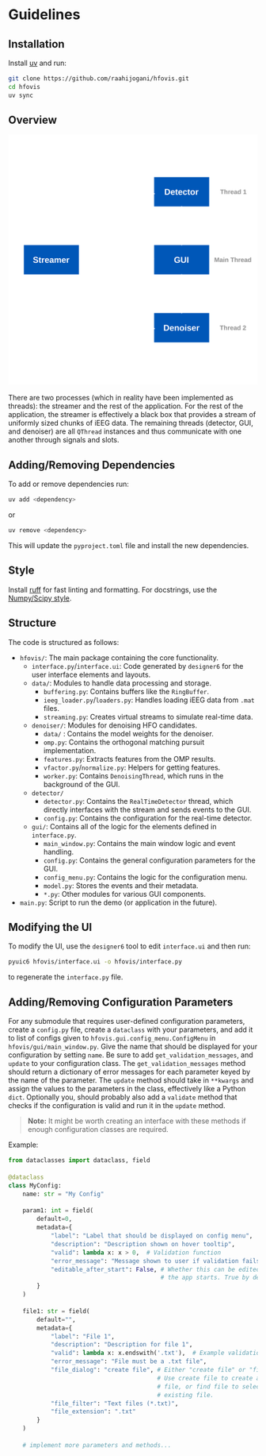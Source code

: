 # Guidelines

## Installation
Install [uv](https://docs.astral.sh/uv/) and run:
```bash
git clone https://github.com/raahijogani/hfovis.git
cd hfovis
uv sync
```

## Overview

![Application Threads Diagram](./gui_processes_diagram.svg)

There are two processes (which in reality have been implemented as threads): the
streamer and the rest of the application. For the rest of the application, the streamer
is effectively a black box that provides a stream of uniformly sized chunks of iEEG
data. The remaining threads (detector, GUI, and denoiser) are all `QThread` instances
and thus communicate with one another through signals and slots.


## Adding/Removing Dependencies

To add or remove dependencies run:
```bash
uv add <dependency>
```
or
```bash
uv remove <dependency>
```
This will update the `pyproject.toml` file and install the new dependencies.

## Style

Install [ruff](https://docs.astral.sh/ruff/installation/) for fast linting and
formatting. For docstrings, use the
[Numpy/Scipy style](https://numpydoc.readthedocs.io/en/latest/format.html#docstring-standard).

## Structure

The code is structured as follows:

- `hfovis/`: The main package containing the core functionality.
    - `interface.py`/`interface.ui`: Code generated by `designer6` for the user
      interface elements and layouts. 
    - `data/`: Modules to handle data processing and storage.
        - `buffering.py`: Contains buffers like the `RingBuffer`.
        - `ieeg_loader.py`/`loaders.py`: Handles loading iEEG data from `.mat`
        files. 
        - `streaming.py`: Creates virtual streams to simulate real-time data.
    - `denoiser/`: Modules for denoising HFO candidates.
        - `data/` : Contains the model weights for the denoiser.
        - `omp.py`: Contains the orthogonal matching pursuit implementation.
        - `features.py`: Extracts features from the OMP results.
        - `vfactor.py`/`normalize.py`: Helpers for getting features.
        - `worker.py`: Contains `DenoisingThread`, which runs in the background
          of the GUI.
    - `detector/`
        - `detector.py`: Contains the `RealTimeDetector` thread, which directly
          interfaces with the stream and sends events to the GUI.
        - `config.py`: Contains the configuration for the real-time detector.
    - `gui/`: Contains all of the logic for the elements defined in
    `interface.py`.
        - `main_window.py`: Contains the main window logic and event handling.
        - `config.py`: Contains the general configuration parameters for the
        GUI.
        - `config_menu.py`: Contains the logic for the configuration menu.
        - `model.py`: Stores the events and their metadata.
        - `*.py`: Other modules for various GUI components.
- `main.py`: Script to run the demo (or application in the future).

## Modifying the UI

To modify the UI, use the `designer6` tool to edit `interface.ui` and then run:
```bash
pyuic6 hfovis/interface.ui -o hfovis/interface.py
```
to regenerate the `interface.py` file.

## Adding/Removing Configuration Parameters

For any submodule that requires user-defined configuration parameters, create a
`config.py` file, create a `dataclass` with your parameters, and add it to list
of configs given to `hfovis.gui.config_menu.ConfigMenu` in
`hfovis/gui/main_window.py`. Give the name that should be displayed for your
configuration by setting `name`. Be sure to add `get_validation_messages`, and
`update` to your configuration class. The `get_validation_messages` method
should return a dictionary of error messages for each parameter keyed by the
name of the parameter. The `update` method should take in `**kwargs` and assign
the values to the parameters in the class, effectively like a Python `dict`.
Optionally you, should probably also add a `validate` method that checks if the
configuration is valid and run it in the `update` method.

> **Note:** It might be worth creating an interface with these methods if enough
> configuration classes are required.

Example:
```python
from dataclasses import dataclass, field

@dataclass
class MyConfig:
    name: str = "My Config"

    param1: int = field(
        default=0,
        metadata={
            "label": "Label that should be displayed on config menu",
            "description": "Description shown on hover tooltip",
            "valid": lambda x: x > 0,  # Validation function
            "error_message": "Message shown to user if validation fails",
            "editable_after_start": False, # Whether this can be edited after
                                           # the app starts. True by default. 
        }
    )

    file1: str = field(
        default="",
        metadata={
            "label": "File 1",
            "description": "Description for file 1",
            "valid": lambda x: x.endswith('.txt'),  # Example validation
            "error_message": "File must be a .txt file",
            "file_dialog": "create file", # Either "create file" or "find file". 
                                          # Use create file to create a new 
                                          # file, or find file to select an 
                                          # existing file.
            "file_filter": "Text files (*.txt)",
            "file_extension": ".txt"
        }
    )

    # implement more parameters and methods...
```

